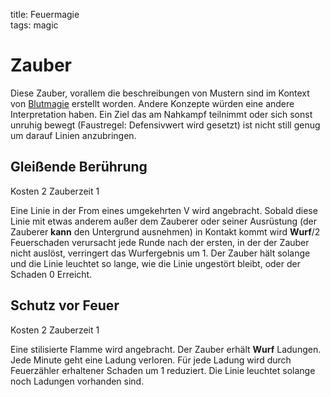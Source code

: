 title: Feuermagie  
tags: magic  
# Zauber
Diese Zauber, vorallem die beschreibungen von Mustern sind im Kontext von [Blutmagie](bloodmagic) erstellt worden. Andere Konzepte würden eine andere Interpretation haben.
Ein Ziel das am Nahkampf teilnimmt oder sich sonst unruhig bewegt (Faustregel: Defensivwert wird gesetzt) ist nicht still genug um darauf Linien anzubringen.

## Gleißende Berührung
Kosten 2
Zauberzeit 1

Eine Linie in der From eines umgekehrten V wird angebracht. Sobald diese Linie mit etwas anderem außer dem Zauberer oder seiner Ausrüstung (der Zauberer **kann** den Untergrund ausnehmen) in Kontakt kommt wird **Wurf**/2 Feuerschaden verursacht jede Runde nach der ersten, in der der Zauber nicht auslöst, verringert das Wurfergebnis um 1. Der Zauber hält solange und die Linie leuchtet so lange, wie die Linie ungestört bleibt, oder der Schaden 0 Erreicht.

## Schutz vor Feuer
Kosten 2
Zauberzeit 1

Eine stilisierte Flamme wird angebracht. Der Zauber erhält **Wurf** Ladungen. Jede Minute geht eine Ladung verloren. Für jede Ladung wird durch Feuerzähler erhaltener Schaden um 1 reduziert. Die Linie leuchtet solange noch Ladungen vorhanden sind.
